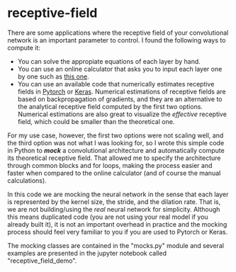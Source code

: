 # receptive-field
There are some applications where the receptive field of your convolutional network is an important parameter to control. I found the following ways to compute it:

- You can solve the appropiate equations of each layer by hand.
- You can use an online calculator that asks you to input each layer one by one such as [this one](https://fomoro.com/research/article/receptive-field-calculator).
- You can use an available code that numerically estimates receptive fields in [Pytorch](https://github.com/rogertrullo/Receptive-Field-in-Pytorch) or [Keras](https://github.com/fornaxai/receptivefield). Numerical estimations of receptive fields are based on backpropagation of gradients, and they are an alternative to the analytical receptive field computed by the first two options. Numerical estimations are also great to visualize the *_effective_* receptive field, which could be smaller than the theoretical one.

For my use case, however, the first two options were not scaling well, and the third option was not what I was looking for, so I wrote this simple code in Python to **_mock_** a convolutional architecture and automatically compute its theoretical receptive field. That allowed me to specify the architecture through common blocks and for loops, making the process easier and faster when compared to the online calculator (and of course the manual calculations).

In this code we are mocking the neural network in the sense that each layer is represented by the kernel size, the stride, and the dilation rate. That is, we are not building/using the *_real_* neural network for simplicity. Although this means duplicated code (you are not using your real model if you already built it), it is not an important overhead in practice and the mocking process should feel very familiar to you if you are used to Pytorch or Keras.

The mocking classes are contained in the "mocks.py" module and several examples are presented in the jupyter notebook called "receptive_field_demo".
